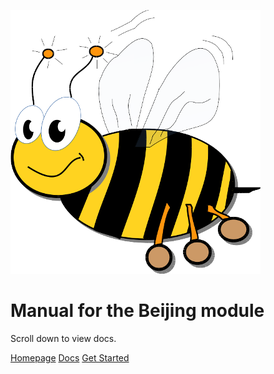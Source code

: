 

![VSCP logo](./images/logo_400.png)

# Manual for the Beijing module

Scroll down to view docs.

[Homepage](https://www.vscp.org)
[Docs](https://www.vscp.org/#documentation)
[Get Started](./README)

